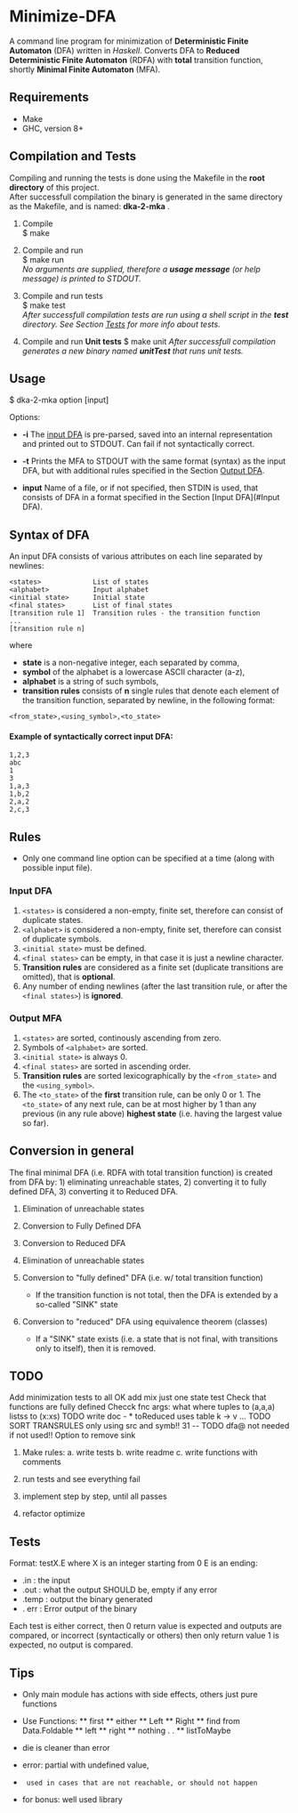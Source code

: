 # Minimize-DFA

A command line program for minimization of __Deterministic Finite Automaton__ (DFA) written in *Haskell*. Converts DFA to __Reduced Deterministic Finite Automaton__ (RDFA) with __total__ transition function, shortly __Minimal Finite Automaton__ (MFA).

## Requirements
* Make
* GHC, version 8+

## Compilation and Tests
Compiling and running the tests is done using the Makefile in the __root
directory__ of this project.  
After successfull compilation the binary is generated in the same directory
as the Makefile, and is named: __dka-2-mka__ .

1. Compile  
$ make

2. Compile and run  
$ make run  
*No arguments are supplied, therefore a __usage message__ (or help message) is*
*printed to STDOUT.*

3. Compile and run tests  
$ make test  
*After successfull compilation tests are run using a shell script in the __test__ 
directory. See Section [Tests](#Tests) for more info about tests.*

4. Compile and run __Unit tests__
$ make unit
*After successfull compilation generates a new binary named __unitTest__ that
runs unit tests.*

## Usage
$ dka-2-mka option [input]

Options:  
* __-i__  The [input DFA](#Syntax-of-DFA) is pre-parsed, saved into an internal 
          representation   
          and printed out to STDOUT. Can fail if not syntactically correct.
* __-t__  Prints the MFA to STDOUT with the same format (syntax) as the input DFA,
          but with additional rules specified in the Section [Output DFA](#Output-MFA).

* __input__  Name of a file, or if not specified, then STDIN is used, that consists 
             of DFA in a format specified in the Section [Input DFA](#Input DFA). 


## Syntax of DFA

An input DFA consists of various attributes on each line separated by newlines:  
```
<states>             List of states
<alphabet>           Input alphabet
<initial state>      Initial state
<final states>       List of final states
[transition rule 1]  Transition rules - the transition function
...
[transition rule n]  
```
where 
- __state__ is a non-negative integer, each separated by comma,
- __symbol__ of the alphabet is a lowercase ASCII character (a-z),
- __alphabet__ is a string of such symbols, 
- __transition rules__ consists of __n__ single rules that denote each element
                       of the transition function, separated by newline, 
                       in the following format:
```
<from_state>,<using_symbol>,<to_state>
```

#### Example of syntactically correct input DFA:
```
1,2,3  
abc  
1  
3  
1,a,3  
1,b,2  
2,a,2 
2,c,3  
```
  
## Rules
* Only one command line option can be specified at a time (along with possible 
  input file).

### Input DFA
1. `<states>` is considered a non-empty, finite set, therefore can consist of  
   duplicate states.
2. `<alphabet>` is considered a non-empty, finite set, therefore can consist of
    duplicate symbols.
3. `<initial state>` must be defined.
4. `<final states>` can be empty, in that case it is just a newline character.
5. __Transition rules__ are considered as a finite set (duplicate transitions are 
    omitted), that is __optional__.
6. Any number of ending newlines (after the last transition rule, or after the 
    `<final states>`) is __ignored__.

### Output MFA 
1. `<states>` are sorted, continously ascending from zero.
2. Symbols of `<alphabet>` are sorted.
3. `<initial state>` is always 0.
4. `<final states>` are sorted in ascending order.
5. __Transition rules__ are sorted lexicographically by the `<from_state>` and
   the `<using_symbol>`. 
6. The `<to_state>` of the __first__ transition rule, can be only 0 or 1. 
   The `<to_state>` of any next rule, can be at most higher by 1
   than any previous (in any rule above) __highest state__ (i.e. having the largest 
   value so far).

## Conversion in general
The final minimal DFA (i.e. RDFA with total transition function) is created
from DFA by: 1) eliminating unreachable states, 2) converting it to fully 
defined DFA, 3) converting it to Reduced DFA.

1. Elimination of unreachable states



2. Conversion to Fully Defined DFA
3. Conversion to Reduced DFA


1. Elimination of unreachable states
2. Conversion to "fully defined" DFA (i.e. w/ total transition function)
    - If the transition function is not total, then the DFA is extended
      by a so-called "SINK" state
3. Conversion to "reduced" DFA using equivalence theorem (classes)
    - If a "SINK" state exists (i.e. a state that is not final, with transitions
      only to itself), then it is removed.


## TODO
Add minimization tests to all OK 
add mix
just one state test
Check that functions are fully defined
Checck fnc args: what where
tuples to (a,a,a)
listss to (x:xs)
TODO write doc - * toReduced uses table k -> v ...
TODO SORT TRANSRULES only using src and symb!!
31  -- TODO dfa@ not needed if not used!!
Option to remove sink


1. Make rules:
    a. write tests
    b. write readme
    c. write functions with comments

2. run tests and see everything fail
3. implement step by step, until all passes
4. refactor optimize



## Tests

Format: testX.E
where X is an integer starting from 0
E is an ending:
* .in : the input
* .out : what the output SHOULD be, empty if any error
* .temp : output the binary generated
* . err : Error output of the binary

Each test is either correct, then 0 return value is expected and outputs are 
compared, or incorrect (syntactically or others) then only return value 1 is
expected, no output is compared.



## Tips
* Only main module has actions with side effects, others just pure functions

* Use Functions:
** first
** either
** Left
** Right
** find from Data.Foldable
** left
** right
** nothing . .
** listToMaybe

* die is cleaner than error 
* error: partial with undefined value,
*      used in cases that are not reachable, or should not happen

* for bonus: well used library


